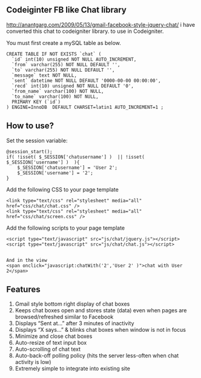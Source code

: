 Codeiginter FB like Chat library
--------------------------------

http://anantgarg.com/2009/05/13/gmail-facebook-style-jquery-chat/ i have converted this chat to codeigniter library. to use in Codeigniter.



You must first create a mySQL table as below.
```
CREATE TABLE IF NOT EXISTS `chat` (
  `id` int(10) unsigned NOT NULL AUTO_INCREMENT,
  `from` varchar(255) NOT NULL DEFAULT '',
  `to` varchar(255) NOT NULL DEFAULT '',
  `message` text NOT NULL,
  `sent` datetime NOT NULL DEFAULT '0000-00-00 00:00:00',
  `recd` int(10) unsigned NOT NULL DEFAULT '0',
  `from_name` varchar(100) NOT NULL,
  `to_name` varchar(100) NOT NULL,
  PRIMARY KEY (`id`)
) ENGINE=InnoDB  DEFAULT CHARSET=latin1 AUTO_INCREMENT=1 ;
```



How to use?
------------
Set the session variable:
```
@session_start();
if( !isset( $_SESSION['chatusername'] )  || !isset( $_SESSION['username'] )  ){
    $_SESSION['chatusername'] = 'User 2';
    $_SESSION['username'] = '2';
}
```

Add the following CSS to your page template
```
<link type="text/css" rel="stylesheet" media="all" href="css/chat/chat.css" />
<link type="text/css" rel="stylesheet" media="all" href="css/chat/screen.css" />
```

Add the following scripts to your page template
```
<script type="text/javascript" src="js/chat/jquery.js"></script>
<script type="text/javascript" src="js/chat/chat.js"></script>


And in the view
<span onclick="javascript:chatWith('2','User 2' )">chat with User 2</span>
```

Features
---------
1. Gmail style bottom right display of chat boxes
2. Keeps chat boxes open and stores state (data) even when pages are browsed/refreshed similar to Facebook
3. Displays “Sent at…” after 3 minutes of inactivity
4. Displays “X says…” & blinks chat boxes when window is not in focus
5. Minimize and close chat boxes
6. Auto-resize of text input box
7. Auto-scrolling of chat text
8. Auto-back-off polling policy (hits the server less-often when chat activity is low)
9. Extremely simple to integrate into existing site
